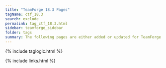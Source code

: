 ```yaml
---
title: "TeamForge 18.3 Pages"
tagName: ctf_18.3
search: exclude
permalink: tag_ctf_18.3.html
sidebar: teamforge_sidebar
folder: tags
summary: The following pages are either added or updated for TeamForge 18.3. 
---
```


{% include taglogic.html %}

{% include links.html %}
